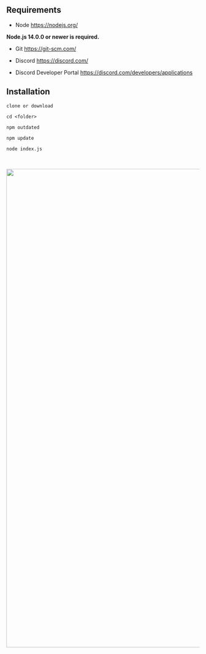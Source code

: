 ## Requirements
- Node
https://nodejs.org/

**Node.js 14.0.0 or newer is required.**

- Git
https://git-scm.com/

- Discord
https://discord.com/

- Discord Developer Portal
https://discord.com/developers/applications

## Installation

    clone or download

    cd <folder>

    npm outdated

    npm update

    node index.js



<div align="center">
  <br />
  <p>
    <a href="https://discord.com/developers/applications"><img src="https://gitlab.com/mrtyldz/custom-discord-rpc/-/raw/master/example.png" width="1248" alt="Discord Developer Portal" /></a>
  </p>
  <br />
</div>




